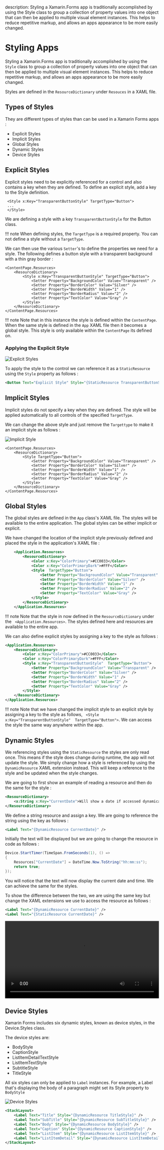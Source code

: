 description: Styling a Xamarin.Forms app is traditionally accomplished by using the Style class to group a collection of property values into one object that can then be applied to multiple visual element instances. This helps to reduce repetitive markup, and allows an apps appearance to be more easily changed.

# Styling Apps

Styling a Xamarin.Forms app is traditionally accomplished by using the `Style` class to group a collection of property values into one object that can then be applied to multiple visual element instances. This helps to reduce repetitive markup, and allows an apps appearance to be more easily changed.

Styles are defined in the `ResourceDictionary` under `Resouces` in a XAML file.

## Types of Styles

They are different types of styles than can be used in a Xamarin Forms apps :

* Explicit Styles
* Implicit Styles
* Global Styles
* Dynamic Styles
* Device Styles


## Explicit Styles

Explicit styles need to be explicitly referenced for a control and also contains a key when they are defined. To define an explicit style, add a key to the Style definition.

```xaml
 <Style x:Key="TransparentButtonStyle" TargetType="Button">
 ...
 </Style>
```

We are defining a style with a key `TransparentButtonStyle` for the Button class.  

!!! note
    When defining styles, the `TargetType` is a required property. You can not define a style without a `TargetType`.

We can then use the various `Setter`'s to define the properties we need for a style. The following defines a button style with a transparent background with a thin gray border :

```xaml
<ContentPage.Resources>
    <ResourceDictionary>
        <Style x:Key="TransparentButtonStyle" TargetType="Button">
            <Setter Property="BackgroundColor" Value="Transparent" />
            <Setter Property="BorderColor" Value="Silver" />
            <Setter Property="BorderWidth" Value="1" />
            <Setter Property="BorderRadius" Value="2" />
            <Setter Property="TextColor" Value="Gray" />
        </Style>
    </ResourceDictionary>            
</ContentPage.Resources>
```

!!! note
    Note that in this instance the style is defined within the `ContentPage`. When the same style is defined in the `App` XAML file then it becomes a global style. This style is only available within the `ContentPage` its defined on.

### Applying the Explicit Style

![Explicit Styles](images/explicit-style.png)

To apply the style to the control we can reference it as a `StaticResource` using the `Style` property as follows :

```xml
<Button Text="Explicit Style" Style="{StaticResource TransparentButtonStyle}" />
```


## Implicit Styles

Implicit styles do not specify a key when they are defined. The style will be applied automatically to all controls of the specified `TargetType`.

We can change the above style and just remove the `Targettype` to make it an implicit style  as follows :

![Implicit Style](images/implicit-style.png)

```xaml
<ContentPage.Resources>
    <ResourceDictionary>
        <Style TargetType="Button">
            <Setter Property="BackgroundColor" Value="Transparent" />
            <Setter Property="BorderColor" Value="Silver" />
            <Setter Property="BorderWidth" Value="1" />
            <Setter Property="BorderRadius" Value="2" />
            <Setter Property="TextColor" Value="Gray" />
        </Style>
    </ResourceDictionary>            
</ContentPage.Resources>
```

## Global Styles

The global styles are defined in the `App` class's XAML file. The styles will be available to the entire application. The global styles can be either implicit or explicit.

We have changed the location of the implicit style previously defined and placed the style in the application's XAML file :

```xml
    <Application.Resources>
        <ResourceDictionary>
            <Color x:Key="ColorPrimary">#CC0033</Color>
            <Color x:Key="ColorPrimaryDark">#FFF</Color>
            <Style  TargetType="Button">
                <Setter Property="BackgroundColor" Value="Transparent" />
                <Setter Property="BorderColor" Value="Silver" />
                <Setter Property="BorderWidth" Value="1" />
                <Setter Property="BorderRadius" Value="2" />
                <Setter Property="TextColor" Value="Gray" />
            </Style>            
        </ResourceDictionary>
    </Application.Resources>
```

!!! note
    Note that the style in now defined in the `ResourceDictionary` under the ` <Application.Resources>`. The styles defined here and resources are available to the entire app.

We can also define explicit styles by assigning a key to the style as follows :

```xml
<Application.Resources>
    <ResourceDictionary>
        <Color x:Key="ColorPrimary">#CC0033</Color>
        <Color x:Key="ColorPrimaryDark">#FFF</Color>
        <Style x:Key="TransparentButtonStyle"  TargetType="Button">
            <Setter Property="BackgroundColor" Value="Transparent" />
            <Setter Property="BorderColor" Value="Silver" />
            <Setter Property="BorderWidth" Value="1" />
            <Setter Property="BorderRadius" Value="2" />
            <Setter Property="TextColor" Value="Gray" />
        </Style>            
    </ResourceDictionary>
</Application.Resources>
```

!!! note
    Note that we have changed the implicit style to an explicit style by assigning a key to the style as follows, ` <Style x:Key="TransparentButtonStyle"  TargetType="Button">`. We can access the style the same way anywhere within the app.


## Dynamic Styles

We referencing styles using the `StaticResource` the styles are only read once. This means if the style does change during runtime, the app will not update the style. We simply change how a style is referenced by using the `DynamicResource` XAML extension instead. This will keep a reference to the style and be updated when the style changes.

We are going to first show an example of reading a resource and then do the same for the style :

```xml
<ResourceDictionary>
    <x:String x:Key="CurrentDate">Will show a date if accessed dynamically</x:String>
</ResourceDictionary>
```

We define a string resource and assign a key. We are going to reference the string using the key as follows :

```xml
<Label Text="{DynamicResource CurrentDate}" />
```

Initially the text will be displayed but we are going to change the resource in code as follows :

```csharp
Device.StartTimer(TimeSpan.FromSeconds(1), () =>
{
    Resources["CurrentDate"] = DateTime.Now.ToString("hh:mm:ss");
    return true;
});
```

You will notice that the text will now display the current date and time. We can achieve the same for the styles.

To show the difference between the two, we are using the same key but change the XAML extensions we use to access the resource as follows :

```xml
<Label Text="{DynamicResource CurrentDate}" />
<Label Text="{StaticResource CurrentDate}" />
```

<video style="width:100%" src="../video/dynamic-styles.mov" controls ></video>

## Device Styles

Xamarin Forms includes six dynamic styles, known as device styles, in the Device.Styles class.

The device styles are:

* BodyStyle
* CaptionStyle
* ListItemDetailTextStyle
* ListItemTextStyle
* SubtitleStyle
* TitleStyle

All six styles can only be applied to `Label` instances. For example, a Label that's displaying the body of a paragraph might set its Style property to `BodyStyle`

![Device Styles](images/device-styles.png)

```xml
<StackLayout>
    <Label Text="Title" Style="{DynamicResource TitleStyle}" />
    <Label Text="SubTitle" Style="{DynamicResource SubTitleStyle}" />
    <Label Text="Body" Style="{DynamicResource BodyStyle}" />
    <Label Text="Caption" Style="{DynamicResource CaptionStyle}" />
    <Label Text="ListItem" Style="{DynamicResource ListItemStyle}" />
    <Label Text="ListItemDetail" Style="{DynamicResource ListItemDetailStyle}" />
</StackLayout>
```

